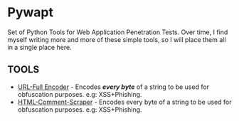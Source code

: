 # Pywapt
Set of Python Tools for Web Application Penetration Tests. Over time, I find myself writing more and more of these simple tools, so I will place them all in a single place here.
## TOOLS
* [URL-Full Encoder](tools/encoding/url-full-encoder.py) - Encodes ***every byte*** of a string to be used for obfuscation purposes. e.g: XSS+Phishing.
* [HTML-Comment-Scraper](tools/enum/html-comment-scraper.py) - Encodes every byte of a string to be used for obfuscation purposes. e.g: XSS+Phishing.
